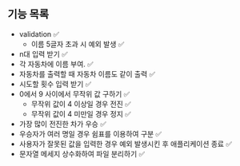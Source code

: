 ## 기능 목록

- validation ✅
  - 이름 5글자 초과 시 예외 발생 ✅
- n대 입력 받기 ✅
- 각 자동차에 이름 부여. ✅
- 자동차를 출력할 때 자동차 이름도 같이 출력 ✅
- 시도할 횟수 입력 받기 ✅
- 0에서 9 사이에서 무작위 값 구하기 ✅
  - 무작위 값이 4 이상일 경우 전진 ✅
  - 무작위 값이 4 미만일 경우 정지 ✅
- 가장 많이 전진한 차가 우승 ✅
- 우승자가 여러 명일 경우 쉼표를 이용하여 구분 ✅
- 사용자가 잘못된 값을 입력한 경우 예외 발생시킨 후 애플리케이션 종료 ✅
- 문자열 메세지 상수화하여 파일 분리하기 ✅
